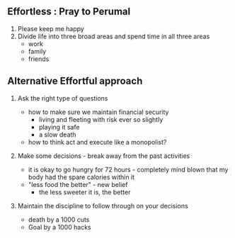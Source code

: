 <!-- title: Life strategy -->

## Effortless : Pray to Perumal

1. Please keep me happy
2. Divide life into three broad areas and spend time in all three areas 
	- work
	- family
	- friends
 
## Alternative Effortful approach

1. Ask the right type of questions
	- how to make sure we maintain financial security
	   - living and fleeting with risk ever so slightly 
	   - playing it safe 
	   - a slow death
	- how to think act and execute like a monopolist? 

2. Make some decisions - break away from the past activities 
	- it is okay to go hungry for 72 hours - completely mind blown that my body had the spare calories within it 
	- "less food the better" - new belief 
		- the less sweeter it is, the better 

3. Maintain the discipline to follow through on your decisions 
	- death by a 1000 cuts 
	- Goal by a 1000 hacks 



